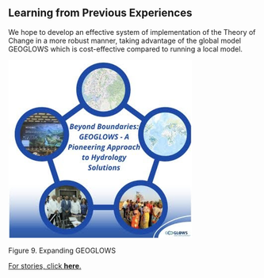 <div id="google_translate_element"></div>

<script type="text/javascript">
  function googleTranslateElementInit() {
    new google.translate.TranslateElement(
      {
        pageLanguage: 'en'
      },
      'google_translate_element'
    );
  }
</script>

<script type="text/javascript" src="//translate.google.com/translate_a/element.js?cb=googleTranslateElementInit"></script>


## Learning from Previous Experiences 

We hope to develop an effective system of implementation of the Theory of Change in a more robust manner, taking advantage of the global model GEOGLOWS which is cost-effective compared to running a local model.

![Expanding GEOGLOWS](images/beyond_boundaries.jpg)

Figure 9. Expanding GEOGLOWS


[For stories, click **here**.](https://stories.geoglows.org/home)